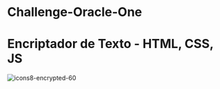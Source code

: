 # Challenge-Oracle-One
# Encriptador de Texto - HTML, CSS, JS
![icons8-encrypted-60](https://user-images.githubusercontent.com/108603136/211947080-80c4a526-a990-4198-8253-105fee983943.png)
